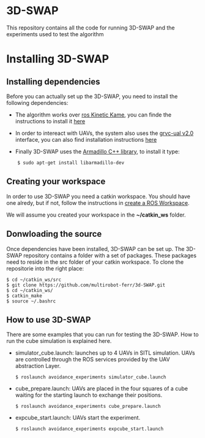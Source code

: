 # 3D-SWAP

This repository contains all the code for running 3D-SWAP and the experiments used to test the algorithm

# Installing 3D-SWAP

## Installing dependencies

Before you can actually set up the 3D-SWAP, you need to install the following dependencies:

 * The algorithm works over [ros Kinetic Kame](http://wiki.ros.org/kinetic), you can finde the instructions to install it [here](http://wiki.ros.org/kinetic/Installation)

 * In order to intereact with UAVs, the system also uses the [grvc-ual v2.0](https://github.com/grvcTeam/grvc-ual) interface, you can also find installation instructions [here](https://github.com/grvcTeam/grvc-ual/wiki/How-to-build-and-install-grvc-ual)

 * Finally 3D-SWAP uses the [Armadillo C++ library](http://arma.sourceforge.net/download.html), to install it type:
```
    $ sudo apt-get install libarmadillo-dev
```

## Creating your workspace

In order to use 3D-SWAP you need a catkin workspace. You should have one alredy, but if not, follow the instructions in [create a ROS Workspace](http://wiki.ros.org/ROS/Tutorials/InstallingandConfiguringROSEnvironment).

We will assume you created your workspace in the **~/catkin_ws** folder.

## Donwloading the source

Once dependencies have been installed, 3D-SWAP can be set up. The 3D-SWAP repository contains a folder with a set of packages. These packages need to reside in the src folder of your catkin workspace. To clone the repositorie into the right place:
       
    $ cd ~/catkin_ws/src
    $ git clone https://github.com/multirobot-ferr/3d-SWAP.git
    $ cd ~/catkin_ws/
    $ catkin_make
    $ source ~/.bashrc


## How to use 3D-SWAP ##

There are some examples that you can run for testing the 3D-SWAP. How to run the cube simulation is explained here.

 * simulator_cube.launch: launches up to 4 UAVs in SITL simulation. UAVs are controlled through the ROS services provided by the UAV abstraction Layer.

    `$ roslaunch avoidance_experiments simulator_cube.launch`   

 * cube_prepare.launch: UAVs are placed in the four squares of a cube waiting for the starting launch to exchange their positions. 

    `$ roslaunch avoidance_experiments cube_prepare.launch`

 * expcube_start.launch: UAVs start the experiment.

     `$ roslaunch avoidance_experiments expcube_start.launch`
